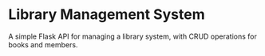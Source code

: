 # Library Management System

A simple Flask API for managing a library system, with CRUD operations for books and members.
